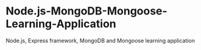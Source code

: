 # Node.js-MongoDB-Mongoose-Learning-Application
Node.js, Express framework, MongoDB and Mongoose learning application
